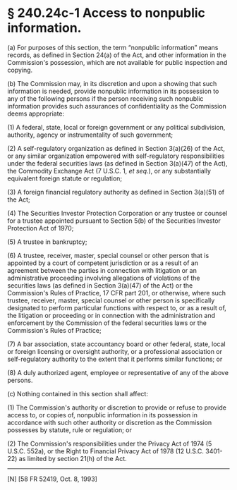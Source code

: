 # § 240.24c-1   Access to nonpublic information.

(a) For purposes of this section, the term “nonpublic information” means records, as defined in Section 24(a) of the Act, and other information in the Commission's possession, which are not available for public inspection and copying. 


(b) The Commission may, in its discretion and upon a showing that such information is needed, provide nonpublic information in its possession to any of the following persons if the person receiving such nonpublic information provides such assurances of confidentiality as the Commission deems appropriate: 


(1) A federal, state, local or foreign government or any political subdivision, authority, agency or instrumentality of such government; 


(2) A self-regulatory organization as defined in Section 3(a)(26) of the Act, or any similar organization empowered with self-regulatory responsibilities under the federal securities laws (as defined in Section 3(a)(47) of the Act), the Commodity Exchange Act (7 U.S.C. 1, *et seq.*), or any substantially equivalent foreign statute or regulation; 


(3) A foreign financial regulatory authority as defined in Section 3(a)(51) of the Act; 


(4) The Securities Investor Protection Corporation or any trustee or counsel for a trustee appointed pursuant to Section 5(b) of the Securities Investor Protection Act of 1970; 


(5) A trustee in bankruptcy; 


(6) A trustee, receiver, master, special counsel or other person that is appointed by a court of competent jurisdiction or as a result of an agreement between the parties in connection with litigation or an administrative proceeding involving allegations of violations of the securities laws (as defined in Section 3(a)(47) of the Act) or the Commission's Rules of Practice, 17 CFR part 201, or otherwise, where such trustee, receiver, master, special counsel or other person is specifically designated to perform particular functions with respect to, or as a result of, the litigation or proceeding or in connection with the administration and enforcement by the Commission of the federal securities laws or the Commission's Rules of Practice; 


(7) A bar association, state accountancy board or other federal, state, local or foreign licensing or oversight authority, or a professional association or self-regulatory authority to the extent that it performs similar functions; or 


(8) A duly authorized agent, employee or representative of any of the above persons. 


(c) Nothing contained in this section shall affect: 


(1) The Commission's authority or discretion to provide or refuse to provide access to, or copies of, nonpublic information in its possession in accordance with such other authority or discretion as the Commission possesses by statute, rule or regulation; or 


(2) The Commission's responsibilities under the Privacy Act of 1974 (5 U.S.C. 552a), or the Right to Financial Privacy Act of 1978 (12 U.S.C. 3401-22) as limited by section 21(h) of the Act.



---

[N] [58 FR 52419, Oct. 8, 1993]




